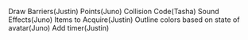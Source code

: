 Draw Barriers(Justin)
Points(Juno)
Collision Code(Tasha)
Sound Effects(Juno)
Items to Acquire(Justin)
Outline colors based on state of avatar(Juno)
Add timer(Justin)
